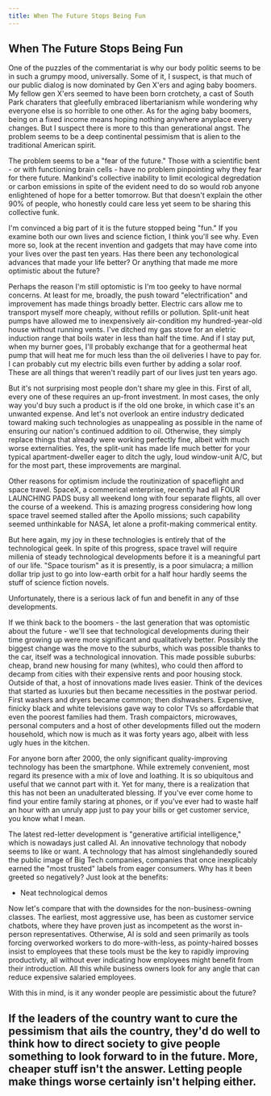 ```yaml
---
title: When The Future Stops Being Fun
---
```


## When The Future Stops Being Fun
One of the puzzles of the commentariat is why our body politic seems to be in such a grumpy mood, universally.
Some of it, I suspect, is that much of our public dialog is now dominated by Gen X'ers and aging baby boomers.
My fellow gen X'ers seemed to have been born crotchety, a cast of South Park charaters that gleefully embraced 
libertarianism while wondering why everyone else is so horrible to one other. As for the aging baby boomers, 
being on a fixed income means hoping nothing anywhere anyplace every changes. But I suspect there is more to
this than generational angst. The problem seems to be a deep continental pessimism that is alien to the
traditional American spirit.

The problem seems to be a "fear of the future." Those with a scientific bent - or with functioning brain cells -
have no problem pinpointing why they fear for there future. Mankind's collective inability to limit ecological
degredation or carbon emissions in spite of the evident need to do so would rob anyone enlightened of hope for a better
tomorrow. But that doesn't explain the other 90% of people, who honestly could care less yet seem to be sharing
this collective funk.

I'm convinced a big part of it is the future stopped being "fun." If you examine both our own lives and science
fiction, I think you'll see why. Even more so, look at the recent invention and gadgets that may have come into
your lives over the past ten years. Has there been
any techonological advances that made your life better? Or anything that made me more optimistic about the future?

Perhaps the reason I'm still optomistic is I'm too geeky to have normal concerns.
At least for me, broadly, the push toward "electrification" and improvement has made things broadly better.
Electric cars allow me to transport myself more cheaply, without refills or pollution. Split-unit heat pumps
have allowed me to inexpensively air-condition my hundred-year-old house without running vents. I've ditched
my gas stove for an eletric induction range that boils water in less than half the time. And if I stay put,
when my burner goes, I'll probably exchange that for a geothermal heat pump that will heat me for much less
than the oil deliveries I have to pay for. I can probably cut my electric bills even further by adding a
solar roof. These are all things that weren't readily part of our lives just
ten years ago.

But it's not surprising most people don't share my glee in this. First of all, every one of these requires
an up-front investment. In most cases, the only way you'd buy such a product is if the old one broke,
in which case it's an unwanted expense. And let's not overlook an entire industry dedicated toward making
such technologies as unappealing as possible in the name of ensuring our nation's continued addition
to oil. Otherwise, they
simply replace things that already were working perfectly fine, albeit with much worse externalities.
Yes, the split-unit has made life much better for your typical apartment-dweller eager to ditch the
ugly, loud window-unit A/C, but for the most part, these improvements are marginal.

Other reasons for optimism include the routinization of spaceflight and space travel. SpaceX, a commerical
enterprise, recently had all FOUR LAUNCHING PADS busy all weekend long with four separate flights, all over the
course of a weekend. This is amazing progress considering how long space travel seemed stalled after
the Apollo missions; such capability seemed unthinkable for NASA, let alone a profit-making commerical
entity.

But here again, my joy in these technologies is entirely that of the technological geek.
In spite of this progress, space travel will require millenia of steady technological developments before
it is a meaningful part of our life. "Space tourism" as it is presently, is a poor simulacra; a million
dollar trip just to go into low-earth orbit for a half hour hardly seems the stuff of science
fiction novels.

Unfortunately, there is a serious lack of fun and benefit in any of thse developments.

If we think back to the boomers - the last generation that was optomistic about the future - we'll
see that technological developments during their time growing up were more significant and
qualitatively better.
Possibly the biggest change was the move to the suburbs, which was possible thanks to the car, itself
was a technological innovation. This made possible suburbs: cheap, brand new housing for
many (whites), who could then
afford to decamp from cities with their expensive rents and poor housing stock. Outside of that,
a host of innovations made lives easier. Think of the devices that started as luxuries but then became
necessities in the postwar period. First washers and dryers became common; then dishwashers.
Expensive, finicky black and white televisions gave way to color TVs so affordable that even
the poorest families had them. Trash compaictors, microwaves, personal computers and a host of other
developments filled out the modern household, which now is much as it was forty years ago, albeit
with less ugly hues in the kitchen.

For anyone born after 2000, the only significant quality-improving technology has been the
smartphone. While extremely convenient, most regard its presence with a mix of love and loathing.
It is so ubiquitous and useful that we cannot part with it. Yet for many, there is a realization that
this has not been an unadulterated blessing. If you've ever come home to find your entire family
staring at phones, or if you've ever had to waste half an hour with an unruly app just to pay your
bills or get customer service, you know what I mean.

The latest red-letter development is "generative artificial intelligence," which is nowadays
just called AI. An innovative technology that nobody seems to like or want. A technology that has
almost singlehandedly soured the public image of Big Tech companies, companies that once inexplicably earned the
"most trusted" labels from eager consumers. Why has it been
greeted so negatively? Just look at the benefits:

* Neat technological demos

Now let's compare that with the downsides for the non-business-owning classes.
The earliest, most aggressive use, has been as
customer service chatbots, where they have proven just as incompetent as the worst in-person representatives.
Otherwise, AI is sold and seen primarily as tools forcing overworked workers to do more-with-less, as
pointy-haired bosses insist to employees that these tools must be the key to rapidly improving
productivty, all without ever indicating how employees might benefit from their introduction.
All this while business owners look for any angle that can reduce expensive salaried employees.

With this in mind, is it any wonder people are pessimistic about the future?

If the leaders of the country want to cure the pessimism that ails the country, they'd do well
to think how to direct society to give people something to look forward to in the future.
More, cheaper stuff isn't the answer. Letting people make things worse
certainly isn't helping either.
- 
